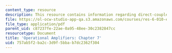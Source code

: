 ```yaml
---
content_type: resource
description: This resource contains information regarding direct-coupled amplifiers.
file: https://ol-ocw-studio-app-qa.s3.amazonaws.com/courses/res-6-010-electronic-feedback-systems-spring-2013/757ab5f2ba2c3d9f5bbab7dc2362f304_MITRES_6-010S13_chap07.pdf
file_type: application/pdf
parent_uid: c87237fe-22ae-0a95-48ee-30c2382847cc
resourcetype: Document
title: 'Operational Amplifiers: Chapter 7'
uid: 757ab5f2-ba2c-3d9f-5bba-b7dc2362f304
---
```

